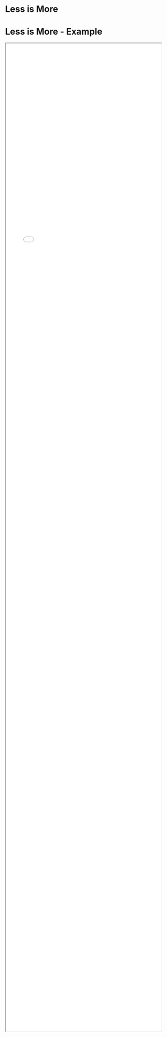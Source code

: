 
# Less is More


# Less is More - Example 

<iframe src="./Part 1 - Theory/3.Simplicity/Less is More/index.html" style="width: 100%; height: 80vh;"/>  

# Less is More - Analysis

* Managing the users attention is key, so a page should not bea too busy (people look from left to right (vs asia right to left)
* Button placement should a submit button go on the left or on the right? Does it matter?
* Button colours (A green delete button would be cause for concern)

## Bad things to point out

* There is to much going on the background drowns out the actual product
* Button placement is inconsistant 
* Button Colour does not suite the action
